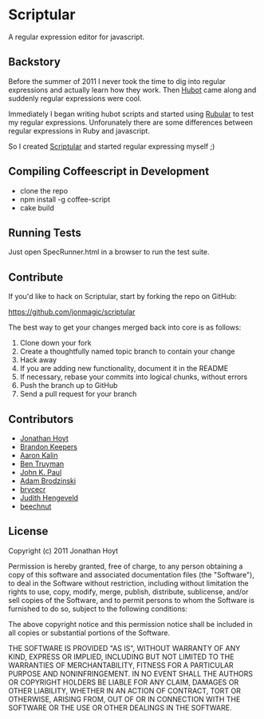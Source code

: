Scriptular
==========

A regular expression editor for javascript.

## Backstory

Before the summer of 2011 I never took the time to dig into regular expressions and actually learn how they work. Then [Hubot](http://hubot.github.com) came along and suddenly regular expressions were cool.

Immediately I began writing hubot scripts and started using [Rubular](http://rubular.com) to test my regular expressions. Unforunately there are some differences between regular expressions in Ruby and javascript.

So I created [Scriptular](http://scriptular.com) and started regular expressing myself ;)

## Compiling Coffeescript in Development

* clone the repo
* npm install -g coffee-script
* cake build

## Running Tests

Just open SpecRunner.html in a browser to run the test suite.

## Contribute

If you'd like to hack on Scriptular, start by forking the repo on GitHub:

https://github.com/jonmagic/scriptular

The best way to get your changes merged back into core is as follows:

1. Clone down your fork
1. Create a thoughtfully named topic branch to contain your change
1. Hack away
1. If you are adding new functionality, document it in the README
1. If necessary, rebase your commits into logical chunks, without errors
1. Push the branch up to GitHub
1. Send a pull request for your branch

## Contributors

* [Jonathan Hoyt](https://github.com/jonmagic)
* [Brandon Keepers](https://github.com/bkeepers)
* [Aaron Kalin](https://github.com/martinisoft)
* [Ben Truyman](https://github.com/bentruyman)
* [John K. Paul](https://github.com/johnkpaul)
* [Adam Brodzinski](https://github.com/AdamBrodzinski)
* [brycecr](https://github.com/brycecr)
* [Judith Hengeveld](https://github.com/judith)
* [beechnut](https://github.com/beechnut)

## License

Copyright (c) 2011 Jonathan Hoyt

Permission is hereby granted, free of charge, to any person obtaining
a copy of this software and associated documentation files (the
"Software"), to deal in the Software without restriction, including
without limitation the rights to use, copy, modify, merge, publish,
distribute, sublicense, and/or sell copies of the Software, and to
permit persons to whom the Software is furnished to do so, subject to
the following conditions:

The above copyright notice and this permission notice shall be
included in all copies or substantial portions of the Software.

THE SOFTWARE IS PROVIDED "AS IS", WITHOUT WARRANTY OF ANY KIND,
EXPRESS OR IMPLIED, INCLUDING BUT NOT LIMITED TO THE WARRANTIES OF
MERCHANTABILITY, FITNESS FOR A PARTICULAR PURPOSE AND
NONINFRINGEMENT. IN NO EVENT SHALL THE AUTHORS OR COPYRIGHT HOLDERS BE
LIABLE FOR ANY CLAIM, DAMAGES OR OTHER LIABILITY, WHETHER IN AN ACTION
OF CONTRACT, TORT OR OTHERWISE, ARISING FROM, OUT OF OR IN CONNECTION
WITH THE SOFTWARE OR THE USE OR OTHER DEALINGS IN THE SOFTWARE.
